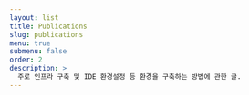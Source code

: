 ```yaml
---
layout: list
title: Publications
slug: publications
menu: true
submenu: false
order: 2
description: >
  주로 인프라 구축 및 IDE 환경설정 등 환경을 구축하는 방법에 관한 글.  
---
```

